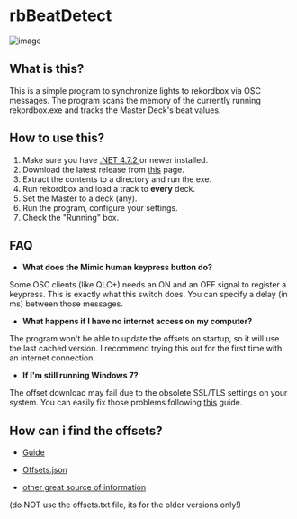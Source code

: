 
# rbBeatDetect

![image](https://github.com/palmarci/rbBeatDetect/assets/20556689/9a423138-2347-4d83-8c1d-770344c1b812)

## What is this?
This is a simple program to synchronize lights to rekordbox via OSC messages. The program scans the memory of the currently running rekordbox.exe and tracks the Master Deck's beat values.

## How to use this?

1. Make sure you have [.NET 4.7.2 ](https://dotnet.microsoft.com/en-us/download/dotnetframework/net472 " .NET 4.7.2 ") or newer installed.
2. Download the latest release from [this](https://github.com/palmarci/rbBeatDetect/releases "this") page. 
3. Extract the contents to a directory and run the exe.
4. Run rekordbox and load a track to **every** deck.
5. Set the Master to a deck (any).
6. Run the program, configure your settings.
7. Check the "Running" box.

## FAQ
- **What does the Mimic human keypress button do?**

Some OSC clients (like QLC+) needs an ON and an OFF signal to register a keypress. This is exactly what this switch does. You can specify a delay (in ms) between those messages.

 - **What happens if I have no internet access on my computer?**
    
The program won't be able to update the offsets on startup, so it will use the last cached version. I recommend trying this out for the first time with an internet connection. 

- **If I'm still running Windows 7?**
  
The offset download may fail due to the obsolete SSL/TLS settings on your system. You can easily fix those problems following [this](https://stackoverflow.com/a/70674920/8921786) guide. 

## How can i find the offsets?
- [Guide](https://github.com/palmarci/rbBeatDetect/blob/main/RekordboxMemoryScanning.pdf)

- [Offsets.json](https://raw.githubusercontent.com/palmarci/rbBeatDetect/main/offsets.json)

- [other great source of information](https://github.com/Kethsar/RekordboxReader/blob/master/Finding%20Rekordbox%20Pointers.md)

(do NOT use the offsets.txt file, its for the older versions only!)

